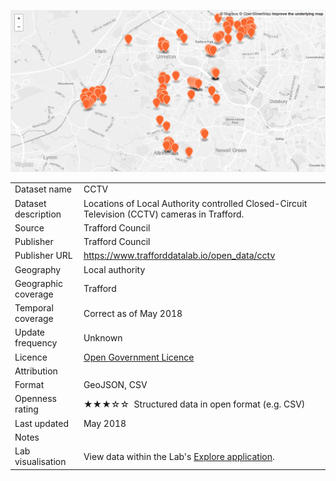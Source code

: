 [<img src="thumbnail.png">](CCTV_cameras_trafford_styled.geojson)
<br />

<table>
<tr>
	<td>Dataset name</td>
	<td>CCTV</td>
</tr>
<tr>
	<td>Dataset description</td>
	<td>Locations of Local Authority controlled Closed-Circuit Television (CCTV) cameras in Trafford.</td>
</tr>
<tr>
	<td>Source</td>
	<td>Trafford Council</td>
</tr>
<tr>
	<td>Publisher</td>
	<td>Trafford Council</td>
</tr>
<tr>
	<td>Publisher URL</td>
	<td><a href="https://www.trafforddatalab.io/open_data/cctv">https://www.trafforddatalab.io/open_data/cctv</a></td>
</tr>
<tr>
	<td>Geography</td>
	<td>Local authority</td>
</tr>
<tr>
	<td>Geographic coverage</td>
	<td>Trafford</td>
</tr>
<tr>
	<td>Temporal coverage</td>
	<td>Correct as of May 2018</td>
</tr>
<tr>
	<td>Update frequency</td>
	<td>Unknown</td>
</tr>
<tr>
	<td>Licence</td>
	<td><a href="http://www.nationalarchives.gov.uk/doc/open-government-licence/version/3/">Open Government Licence</a></td>
</tr>
<tr>
	<td>Attribution</td>
	<td></td>
</tr>
<tr>
	<td>Format</td>
	<td>GeoJSON, CSV</td>
</tr>
<tr>
	<td>Openness rating</td>
	<td>&#9733&#9733&#9733&#9734&#9734&nbsp; Structured data in open format (e.g. CSV)</td>
</tr>
<tr>
	<td>Last updated</td>
	<td>May 2018</td>
</tr>
<tr>
	<td>Notes</td>
	<td></td>
</tr>
<tr>
	<td>Lab visualisation</td>
	<td>View data within the Lab's <a href="https://www.trafforddatalab.io/maps/explore/index.html?dataset=cctv">Explore application</a>.</td>
</tr>
</table>
